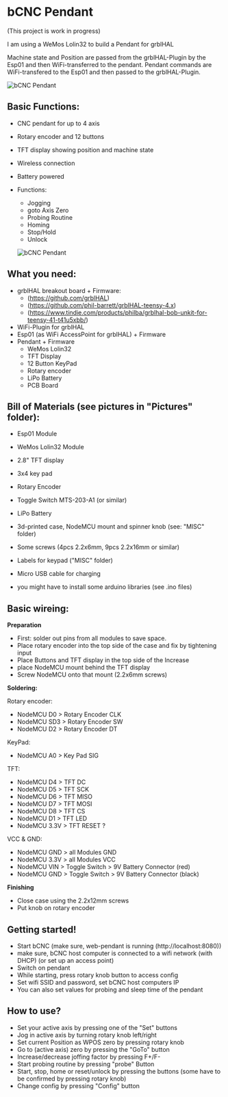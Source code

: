 # bCNC Pendant

(This project is work in progress)

I am using a WeMos Lolin32 to build a Pendant for grblHAL

Machine state and Position are passed from the grblHAL-Plugin by the Esp01 and then WiFi-transferred to the pendant. Pendant commands are WiFi-transfered to the Esp01 and then passed to the grblHAL-Plugin.

![bCNC Pendant](/Pictures/bCNC-pendant.jpg)

## Basic Functions:

- CNC pendant for up to 4 axis
- Rotary encoder and 12 buttons
- TFT display showing position and machine state
- Wireless connection
- Battery powered
- Functions:
  - Jogging
  - goto Axis Zero
  - Probing Routine
  - Homing
  - Stop/Hold
  - Unlock

  ![bCNC Pendant](/Pictures/bCNC-pendant.jpg)

## What you need:

- grblHAL breakout board + Firmware:
  - (https://github.com/grblHAL)
  - (https://github.com/phil-barrett/grblHAL-teensy-4.x)
  - (https://www.tindie.com/products/philba/grblhal-bob-unkit-for-teensy-41-t41u5xbb/)
- WiFi-Plugin for grblHAL
- Esp01 (as WiFi AccessPoint for grblHAL) + Firmware
- Pendant + Firmware
  - WeMos Lolin32
  - TFT Display
  - 12 Button KeyPad
  - Rotary encoder
  - LiPo Battery
  - PCB Board
  

## Bill of Materials (see pictures in "Pictures" folder):

- Esp01 Module
- WeMos Lolin32 Module
- 2.8" TFT display
- 3x4 key pad
- Rotary Encoder

- Toggle Switch MTS-203-A1 (or similar)

- LiPo Battery

- 3d-printed case, NodeMCU mount and spinner knob (see: "MISC" folder)
- Some screws (4pcs 2.2x6mm, 9pcs 2.2x16mm or similar)
- Labels for keypad ("MISC" folder)
- Micro USB cable for charging

- you might have to install some arduino libraries (see .ino files)


## Basic wireing:

**Preparation**

- First: solder out pins from all modules to save space.
- Place rotary encoder into the top side of the case and fix by tightening input
- Place Buttons and TFT display in the top side of the Increase
- place NodeMCU mount behind the TFT display
- Screw NodeMCU onto that mount (2.2x6mm screws)

**Soldering:**

Rotary encoder:
- NodeMCU D0   >   Rotary Encoder CLK
- NodeMCU SD3  >   Rotary Encoder SW
- NodeMCU D2   >   Rotary Encoder DT

KeyPad:
- NodeMCU A0   >   Key Pad SIG

TFT:
- NodeMCU D4   >   TFT DC
- NodeMCU D5   >   TFT SCK
- NodeMCU D6   >   TFT MISO
- NodeMCU D7   >   TFT MOSI
- NodeMCU D8   >   TFT CS
- NodeMCU D1   >   TFT LED
- NodeMCU 3.3V >   TFT RESET ?

VCC & GND:
- NodeMCU GND  >   all Modules GND
- NodeMCU 3.3V >   all Modules VCC
- NodeMCU VIN  >   Toggle Switch  >  9V Battery Connector (red)
- NodeMCU GND  >   Toggle Switch  >  9V Battery Connector (black)


**Finishing**

- Close case using the 2.2x12mm screws
- Put knob on rotary encoder




## Getting started!

- Start bCNC (make sure, web-pendant is running (http://localhost:8080))
- make sure, bCNC host computer is connected to a wifi network (with DHCP) (or set up an access point)
- Switch on pendant
- While starting, press rotary knob button to access config
- Set wifi SSID and password, set bCNC host computers IP
- You can also set values for probing and sleep time of the pendant

## How to use?

- Set your active axis by pressing one of  the "Set" buttons
- Jog in active axis by turning rotary knob left/right
- Set current Position as WPOS zero by pressing rotary knob
- Go to (active axis) zero by pressing the "GoTo" button
- Increase/decrease joffing factor by pressing F+/F-
- Start probing routine by pressing "probe" Button
- Start, stop, home or reset/unlock by pressing the buttons (some have to be confirmed by pressing rotary knob)
- Change config by pressing "Config" button
